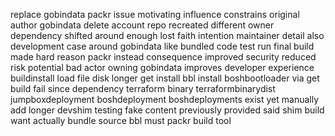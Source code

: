 replace gobindata packr issue motivating influence constrains original author gobindata delete account repo recreated different owner dependency shifted around enough lost faith intention maintainer detail also development case around gobindata like bundled code test run final build made hard reason packr instead consequence improved security reduced risk potential bad actor owning gobindata improves developer experience buildinstall load file disk longer get install bbl install boshbootloader via get build fail since dependency terraform binary terraformbinarydist jumpboxdeployment boshdeployment boshdeployments exist yet manually add longer devshim testing fake content previously provided said shim build want actually bundle source bbl must packr build tool